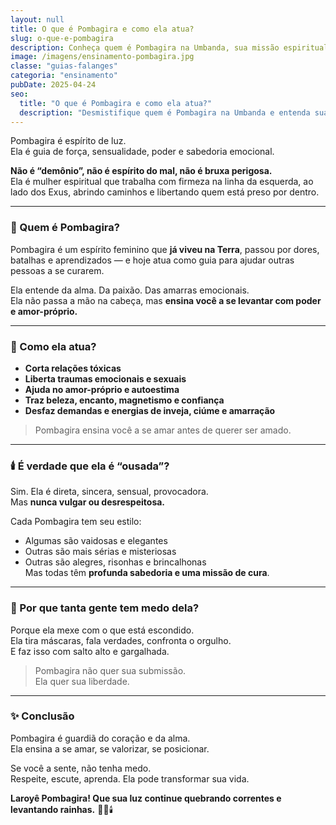 ```yaml
---
layout: null
title: O que é Pombagira e como ela atua?
slug: o-que-e-pombagira
description: Conheça quem é Pombagira na Umbanda, sua missão espiritual e como ela atua na vida de quem a procura.
image: /imagens/ensinamento-pombagira.jpg
classe: "guias-falanges"
categoria: "ensinamento"
pubDate: 2025-04-24
seo:
  title: "O que é Pombagira e como ela atua?"
  description: "Desmistifique quem é Pombagira na Umbanda e entenda sua força de proteção, amor-próprio e transformação."
---
```

Pombagira é espírito de luz.  
Ela é guia de força, sensualidade, poder e sabedoria emocional.

**Não é “demônio”, não é espírito do mal, não é bruxa perigosa.**  
Ela é mulher espiritual que trabalha com firmeza na linha da esquerda, ao lado dos Exus, abrindo caminhos e libertando quem está preso por dentro.

---

### 💋 Quem é Pombagira?

Pombagira é um espírito feminino que **já viveu na Terra**, passou por dores, batalhas e aprendizados — e hoje atua como guia para ajudar outras pessoas a se curarem.

Ela entende da alma. Da paixão. Das amarras emocionais.  
Ela não passa a mão na cabeça, mas **ensina você a se levantar com poder e amor-próprio.**

---

### 🌹 Como ela atua?

- **Corta relações tóxicas**
- **Liberta traumas emocionais e sexuais**
- **Ajuda no amor-próprio e autoestima**
- **Traz beleza, encanto, magnetismo e confiança**
- **Desfaz demandas e energias de inveja, ciúme e amarração**

> Pombagira ensina você a se amar antes de querer ser amado.

---

### 🕯️ É verdade que ela é “ousada”?

Sim. Ela é direta, sincera, sensual, provocadora.  
Mas **nunca vulgar ou desrespeitosa.**

Cada Pombagira tem seu estilo:  
- Algumas são vaidosas e elegantes  
- Outras são mais sérias e misteriosas  
- Outras são alegres, risonhas e brincalhonas  
Mas todas têm **profunda sabedoria e uma missão de cura**.

---

### 🧿 Por que tanta gente tem medo dela?

Porque ela mexe com o que está escondido.  
Ela tira máscaras, fala verdades, confronta o orgulho.  
E faz isso com salto alto e gargalhada.

> Pombagira não quer sua submissão.  
> Ela quer sua liberdade.

---

### ✨ Conclusão

Pombagira é guardiã do coração e da alma.  
Ela ensina a se amar, se valorizar, se posicionar.

Se você a sente, não tenha medo.  
Respeite, escute, aprenda. Ela pode transformar sua vida.

**Laroyê Pombagira! Que sua luz continue quebrando correntes e levantando rainhas.** 🌹🔥🕯️
